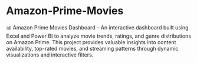 # Amazon-Prime-Movies
📊 Amazon Prime Movies Dashboard – An interactive dashboard built using Excel and Power BI to analyze movie trends, ratings, and genre distributions on Amazon Prime. This project provides valuable insights into content availability, top-rated movies, and streaming patterns through dynamic visualizations and interactive filters.
